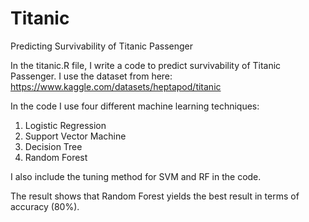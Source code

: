 # Titanic
Predicting Survivability of Titanic Passenger

In the titanic.R file, I write a code to predict survivability of Titanic Passenger. 
I use the dataset from here: https://www.kaggle.com/datasets/heptapod/titanic

In the code I use four different machine learning techniques:
  1. Logistic Regression 
  2. Support Vector Machine
  3. Decision Tree
  4. Random Forest

I also include the tuning method for SVM and RF in the code.

The result shows that Random Forest yields the best result in terms of accuracy (80%).
